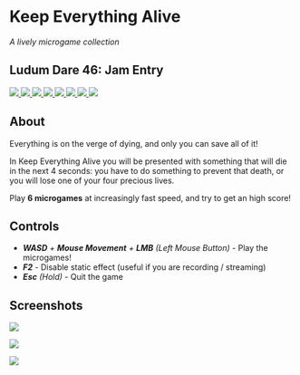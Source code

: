# Keep Everything Alive

_A lively microgame collection_

## Ludum Dare 46: Jam Entry

[![](https://img.shields.io/badge/overall-TBD-lightgrey) 
![](https://img.shields.io/badge/fun-TBD-lightgrey) 
![](https://img.shields.io/badge/innovation-TBD-lightgrey) 
![](https://img.shields.io/badge/theme-TBD-lightgrey) 
![](https://img.shields.io/badge/graphics-TBD-lightgrey) 
![](https://img.shields.io/badge/audio-TBD-lightgrey) 
![](https://img.shields.io/badge/humor-TBD-lightgrey)
![](https://img.shields.io/badge/mood-TBD-lightgrey)](https://ldjam.com/events/ludum-dare/46/keep-everything-alive-1)

## About

Everything is on the verge of dying, and only you can save all of it!

In Keep Everything Alive you will be presented with something that will die in the next 4 seconds: you have to do something to prevent that death, or you will lose one of your four precious lives.

Play **6 microgames** at increasingly fast speed, and try to get an high score!

## Controls

- _**WASD** + **Mouse Movement** + **LMB** (Left Mouse Button)_ - Play the microgames!
- _**F2**_ - Disable static effect (useful if you are recording / streaming)
- _**Esc** (Hold)_ - Quit the game

## Screenshots

![](/Assets/Sprites/Media/screenshot1.png)

![](/Assets/Sprites/Media/screenshot2.png)

![](/Assets/Sprites/Media/screenshot3.png)
